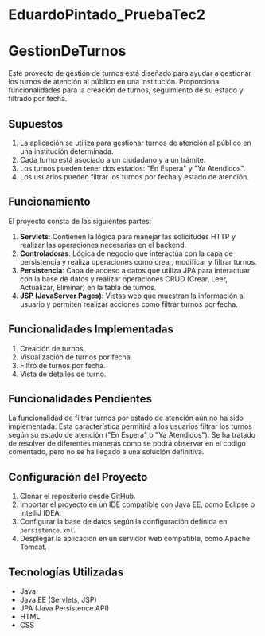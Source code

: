 # EduardoPintado_PruebaTec2


# GestionDeTurnos

Este proyecto de gestión de turnos está diseñado para ayudar a gestionar los turnos de atención al público en una institución. Proporciona funcionalidades para la creación de turnos, seguimiento de su estado y filtrado por fecha.

## Supuestos

1. La aplicación se utiliza para gestionar turnos de atención al público en una institución determinada.
2. Cada turno está asociado a un ciudadano y a un trámite.
3. Los turnos pueden tener dos estados: "En Espera" y "Ya Atendidos".
4. Los usuarios pueden filtrar los turnos por fecha y estado de atención.

## Funcionamiento

El proyecto consta de las siguientes partes:

1. **Servlets**: Contienen la lógica para manejar las solicitudes HTTP y realizar las operaciones necesarias en el backend.
2. **Controladoras**: Lógica de negocio que interactúa con la capa de persistencia y realiza operaciones como crear, modificar y filtrar turnos.
3. **Persistencia**: Capa de acceso a datos que utiliza JPA para interactuar con la base de datos y realizar operaciones CRUD (Crear, Leer, Actualizar, Eliminar) en la tabla de turnos.
4. **JSP (JavaServer Pages)**: Vistas web que muestran la información al usuario y permiten realizar acciones como filtrar turnos por fecha.

## Funcionalidades Implementadas

1. Creación de turnos.
2. Visualización de turnos por fecha.
3. Filtro de turnos por fecha.
4. Vista de detalles de turno.

## Funcionalidades Pendientes

La funcionalidad de filtrar turnos por estado de atención aún no ha sido implementada. Esta característica permitirá a los usuarios filtrar los turnos según su estado de atención ("En Espera" o "Ya Atendidos"). Se ha tratado de resolver de diferentes maneras como se podrá observar en el codigo comentado, pero no se ha llegado a una solución definitiva.

## Configuración del Proyecto

1. Clonar el repositorio desde GitHub.
2. Importar el proyecto en un IDE compatible con Java EE, como Eclipse o IntelliJ IDEA.
3. Configurar la base de datos según la configuración definida en `persistence.xml`.
4. Desplegar la aplicación en un servidor web compatible, como Apache Tomcat.

## Tecnologías Utilizadas

- Java
- Java EE (Servlets, JSP)
- JPA (Java Persistence API)
- HTML
- CSS






